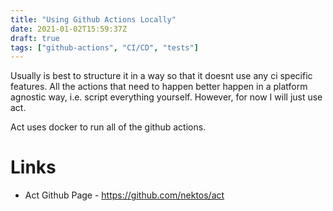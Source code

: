 ```yaml
---
title: "Using Github Actions Locally"
date: 2021-01-02T15:59:37Z
draft: true
tags: ["github-actions", "CI/CD", "tests"]
---
```


Usually is best to structure it in a way so that it doesnt use any ci specific features. All the actions that need to happen better happen in a platform agnostic way, i.e. script everything yourself. However, for now I will just use act.

Act uses docker to run all of the github actions.

# Links
- Act Github Page - https://github.com/nektos/act

